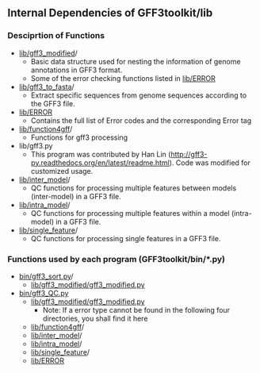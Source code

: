 ## Internal Dependencies of GFF3toolkit/lib
### Desciprtion of Functions
* [lib/gff3_modified](lib/gff3_modified)/
    - Basic data structure used for nesting the information of genome annotations in GFF3 format. 
    - Some of the error checking functions listed in [lib/ERROR](lib/ERROR)
* [lib/gff3_to_fasta](lib/gff3_to_fasta)/
    - Extract specific sequences from genome sequences according to the GFF3 file.
* [lib/ERROR](lib/ERROR)
    - Contains the full list of Error codes and the corresponding Error tag
* [lib/function4gff](lib/function4gff)/
    - Functions for gff3 processing
* lib/gff3.py
    - This program was contributed by Han Lin (http://gff3-py.readthedocs.org/en/latest/readme.html). Code was modified for customized usage.
* [lib/inter_model](lib/inter_model)/
    - QC functions for processing multiple features between models (inter-model) in a GFF3 file.
* [lib/intra_model](lib/intra_model)/
    - QC functions for processing multiple features within a model (intra-model) in a GFF3 file.
* [lib/single_feature](lib/single_feature)/
    - QC functions for processing single features in a GFF3 file.

### Functions used by each program (GFF3toolkit/bin/*.py)
* [bin/gff3_sort.py](bin/gff3_sort.py)/
    - [lib/gff3_modified/gff3_modified.py](lib/gff3_modified/gff3_modified.py)
* [bin/gff3_QC.py](bin/gff3_QC.py)
    - [lib/gff3_modified/gff3_modified.py](lib/gff3_modified/gff3_modified.py)
        - Note: If a error type cannot be found in the following four directories, you shall find it here
    - [lib/function4gff](lib/function4gff)/
    - [lib/inter_model](lib/inter_model)/
    - [lib/intra_model](lib/intra_model)/
    - [lib/single_feature](lib/single_feature)/
    - [lib/ERROR](lib/ERROR)

